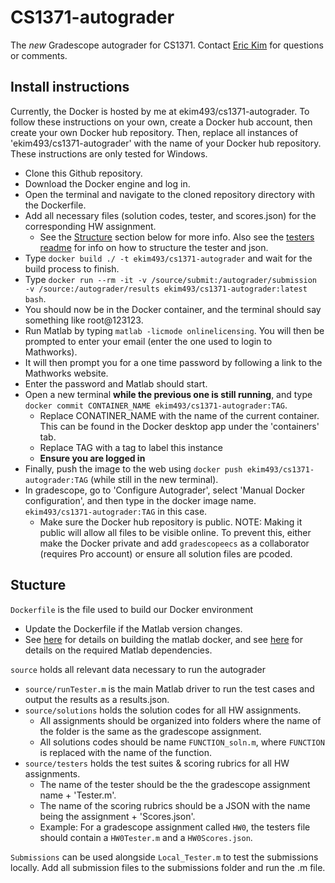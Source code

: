 # CS1371-autograder
The *new* Gradescope autograder for CS1371. Contact [Eric Kim](mailto:ekim493@gatech.edu) for questions or comments.
## Install instructions
Currently, the Docker is hosted by me at ekim493/cs1371-autograder. To follow these instructions on your own, create a Docker hub account, then create your own Docker hub repository. Then, replace all instances of 'ekim493/cs1371-autograder' with the name of your Docker hub repository. These instructions are only tested for Windows. 

- Clone this Github repository.
- Download the Docker engine and log in.
- Open the terminal and navigate to the cloned repository directory with the Dockerfile.
- Add all necessary files (solution codes, tester, and scores.json) for the corresponding HW assignment.
    - See the [Structure](https://github.gatech.edu/ekim493/cs1371-autograder#stucture) section below for more info. Also see the [testers readme](https://github.gatech.edu/ekim493/cs1371-autograder/tree/master/source/testers#testers) for info on how to structure the tester and json.
- Type `docker build ./ -t ekim493/cs1371-autograder` and wait for the build process to finish.
- Type `docker run --rm -it -v /source/submit:/autograder/submission -v /source:/autograder/results ekim493/cs1371-autograder:latest bash`.
- You should now be in the Docker container, and the terminal should say something like root@123123.
- Run Matlab by typing `matlab -licmode onlinelicensing`. You will then be prompted to enter your email (enter the one used to login to Mathworks).
- It will then prompt you for a one time password by following a link to the Mathworks website.
- Enter the password and Matlab should start.
- Open a new terminal **while the previous one is still running**, and type `docker commit CONTAINER_NAME ekim493/cs1371-autograder:TAG`.
    - Replace CONATINER_NAME with the name of the current container. This can be found in the Docker desktop app under the 'containers' tab.
    - Replace TAG with a tag to label this instance
    - **Ensure you are logged in**
- Finally, push the image to the web using `docker push ekim493/cs1371-autograder:TAG` (while still in the new terminal).
- In gradescope, go to 'Configure Autograder', select 'Manual Docker configuration', and then type in the docker image name. `ekim493/cs1371-autograder:TAG` in this case.
    - Make sure the Docker hub repository is public. NOTE: Making it public will allow all files to be visible online. To prevent this, either make the Docker private and add `gradescopeecs` as a collaborator (requires Pro account) or ensure all solution files are pcoded.
## Stucture
`Dockerfile` is the file used to build our Docker environment
- Update the Dockerfile if the Matlab version changes.
- See [here](https://github.com/mathworks-ref-arch/matlab-dockerfile) for details on building the matlab docker, and see [here](https://github.com/mathworks-ref-arch/container-images/tree/main/matlab-deps) for details on the required Matlab dependencies.

`source` holds all relevant data necessary to run the autograder
- `source/runTester.m` is the main Matlab driver to run the test cases and output the results as a results.json.
- `source/solutions` holds the solution codes for all HW assignments. 
    - All assignments should be organized into folders where the name of the folder is the same as the gradescope assignment.
    - All solutions codes should be name `FUNCTION_soln.m`, where `FUNCTION` is replaced with the name of the function.
- `source/testers` holds the test suites & scoring rubrics for all HW assignments. 
    - The name of the tester should be the the gradescope assignment name + 'Tester.m'.
    - The name of the scoring rubrics should be a JSON with the name being the assignment + 'Scores.json'.
    - Example: For a gradescope assignment called `HW0`, the testers file should contain a `HW0Tester.m` and a `HW0Scores.json`.

`Submissions` can be used alongside `Local_Tester.m` to test the submissions locally. Add all submission files to the submissions folder and run the .m file.